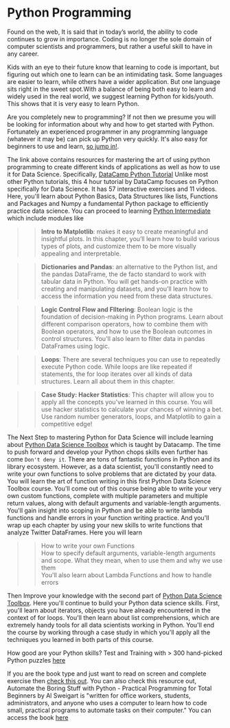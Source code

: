 # Python Programming
Found on the web, It is said that in today’s world, the ability to code continues to grow in importance. Coding is no longer the sole domain of computer scientists and programmers, but rather a useful skill to have in any career.

Kids with an eye to their future know that learning to code is important, but figuring out which one to learn can be an intimidating task. Some languages are easier to learn, while others have a wider application. But one language sits right in the sweet spot.With a balance of being both easy to learn and widely used in the real world, we suggest learning Python for kids/youth. This shows that it is very easy to learn Python.

Are you completely new to programming? If not then we presume you will be looking for information about why and how to get started with Python. Fortunately an experienced programmer in any programming language (whatever it may be) can pick up Python very quickly. It's also easy for beginners to use and learn, [so jump in!](https://wiki.python.org/moin/BeginnersGuide/NonProgrammers). 

The link above contains resources for mastering the art of using python programming to create different kinds of applications as well as how to use it for Data Science.
Specifically, [DataCamp Python Tutorial](https://www.datacamp.com/courses/intro-to-python-for-data-science) Unlike most other Python tutorials, this 4 hour tutorial by DataCamp focuses on Python specifically for Data Science. It has 57 interactive exercises and 11 videos. Here, you'll learn about Python Basics, Data Structures like lists, Functions and Packages and Numpy a fundamental Python package to efficiently practice data science. You can proceed to learning [Python Intermediate](https://www.datacamp.com/courses/intermediate-python) which include modules like
>>**Intro to Matplotlib**: makes it easy to create meaningful and insightful plots. In this chapter, you’ll learn how to build various types of plots, and customize them to be more visually appealing and interpretable.

>> **Dictionaries and Pandas**: an alternative to the Python list, and the pandas DataFrame, the de facto standard to work with tabular data in Python. You will get hands-on practice with creating and manipulating datasets, and you’ll learn how to access the information you need from these data structures.

>> **Logic Control Flow and FIltering**: Boolean logic is the foundation of decision-making in Python programs. Learn about different comparison operators, how to combine them with Boolean operators, and how to use the Boolean outcomes in control structures. You'll also learn to filter data in pandas DataFrames using logic.

>> **Loops**: There are several techniques you can use to repeatedly execute Python code. While loops are like repeated if statements, the for loop iterates over all kinds of data structures. Learn all about them in this chapter.

>> **Case Study: Hacker Statistics**: This chapter will allow you to apply all the concepts you've learned in this course. You will use hacker statistics to calculate your chances of winning a bet. Use random number generators, loops, and Matplotlib to gain a competitive edge!

The Next Step to mastering Python for Data Science will include learning about [Python Data Science Toolbox](https://www.datacamp.com/courses/python-data-science-toolbox-part-1)
which is taught by Datacamp. The time to push forward and develop your Python chops skills even further has come `Don't deny it`. There are tons of fantastic functions in Python and its library ecosystem. However, as a data scientist, you'll constantly need to write your own functions to solve problems that are dictated by your data. You will learn the art of function writing in this first Python Data Science Toolbox course. You'll come out of this course being able to write your very own custom functions, complete with multiple parameters and multiple return values, along with default arguments and variable-length arguments. You'll gain insight into scoping in Python and be able to write lambda functions and handle errors in your function writing practice. And you'll wrap up each chapter by using your new skills to write functions that analyze Twitter DataFrames. Here you will learn 
>> How to write your own Functions <br>
>> How to specify default arguments, variable-length arguments and scope. What they mean, when to use them and why we use them <br>
>> You'll also learn about Lambda Functions and how to handle errors <br>

Then Improve your knowledge with the second part of [Python Data Science Toolbox](https://www.datacamp.com/courses/python-data-science-toolbox-part-2). Here you'll continue to build your Python data science skills. First, you'll learn about iterators, objects you have already encountered in the context of for loops. You'll then learn about list comprehensions, which are extremely handy tools for all data scientists working in Python. You'll end the course by working through a case study in which you'll apply all the techniques you learned in both parts of this course.

How good are your Python skills? Test and Training with > 300 hand-picked Python puzzles [here](https://finxter.com/)


If you are the book type and just want to read on screen and complete exercise then <a href="https://www.w3schools.com/python/python_intro.asp" target='_blank'>check this out</a>. You can also check this resource out, Automate the Boring Stuff with Python - Practical Programming for Total Beginners by Al Sweigart is "written for office workers, students, administrators, and anyone who uses a computer to learn how to code small, practical programs to automate tasks on their computer." You can access the book [here](https://automatetheboringstuff.com/)
